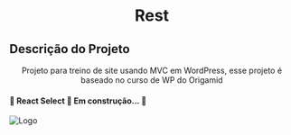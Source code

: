 <h1 align="center">Rest</h1>


## Descrição do Projeto
<p align="center">Projeto para treino de site usando MVC em WordPress, esse projeto é baseado no curso de WP do Origamid</p>

<h4 align=""> 
	🚧  React Select 🚀 Em construção...  🚧
</h4>



![](https://github.com/eduardonk9999/Rest/tree/master/wp-content/themes/rest/capa.png "Logo") 